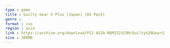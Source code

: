 ```yaml
---
type : game
title : Guilty Gear X Plus (Japan) (DX Pack)
genre : 
format : iso
region : asia
link : https://archive.org/download/PS2-ASIA-ROMS321COM/Guilty%20Gear%20X%20Plus%20%28Japan%29%20%28DX%20Pack%29.7z
size : 386MB
---
```

